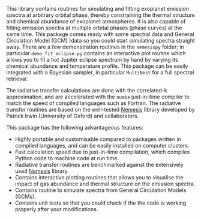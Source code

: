This library contains routines for simulating and fitting
exoplanet emission spectra at arbitrary orbital phase,
thereby constraining the thermal structure and chemical
abundance of exoplanet atmospheres. It is also capable
of fitting emission spectra at multiple orbital phases
(phase curves) at the same time. This package
comes ready with some spectral data and General Circulation
Model (GCM) )data so you could start simulating spectra
straight away. There are a few demonstration routines in
the `nemesispy` folder; in particular `demo_fit_eclipse.py`
contains an interactive plot routine which allows you
to fit a hot Jupiter eclipse spectrum by hand by varying
its chemical abundance and temperature profile. This package
can be easily integrated with a Bayesian sampler, in particular
`MultiNest` for a full spectral retrieval.

The radiative transfer calculations are done with the
correlated-k approximation, and are accelerated with the
`numba` just-in-time compiler to match the speed of
compiled languages such as Fortran. The radiative transfer
routines are based on the well-tested [Nemesis](https://github.com/nemesiscode) library developed
by Patrick Irwin (University of Oxford) and collaborators.

This package has the following advantageous features:

* Highly portable and customisable compared
  to packages written in compiled languages, and
  can be easily installed on computer clusters.
* Fast calculation speed due to just-in-time
  compilation, which compiles Python code to machine
  code at run time.
* Radiative transfer routines are benchmarked against
  the extensively used [Nemesis](https://github.com/nemesiscode) library.
* Contains interactive plotting routines that allows you
  to visualise the impact of gas abundance and thermal
  structure on the emission spectra.
* Contains routine to simulate spectra from General
  Circulation Models (GCMs).
* Contains unit tests so that you could check if the
  the code is working properly after your modifications.
